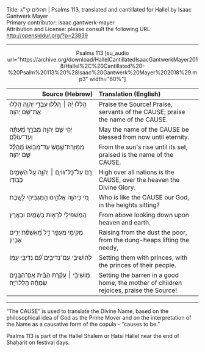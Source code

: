 <html>
<head></head>
<body>
Title: תהלים קי״ג | Psalms 113, translated and cantillated for Hallel by Isaac Gantwerk Mayer<br />
Primary contributor: isaac.gantwerk-mayer<br />
Attribution and License: please consult the following URL: <a href="http://opensiddur.org/?p=23839">http://opensiddur.org/?p=23839</a>
<p />
<hr />

<center>
Psalms 113 [su_audio url="https://archive.org/download/HallelCantillatedIsaacGantwerkMayer2018/Hallel%2C%20Cantillated%20-%20Psalm%20113%20%28Isaac%20Gantwerk%20Mayer%202018%29.mp3" width="60%"]
</center>


<table style="margin-left: auto;margin-right: auto;" class="draggable">
<thead><tr><th id="x" style="text-align: right;">Source (Hebrew)</th><th style="text-align: left;">Translation (English)</th></tr></thead>
<tbody>
<tr><td style="vertical-align:top;" width="46%">
<div class="liturgy"><span lang="he">
הַ֥לְלוּ יָ֨הּ ׀ 
הַ֭לְלוּ עַבְדֵ֣י יְהוָ֑ה 
הַֽ֝לְלוּ אֶת־שֵׁ֥ם יְהוָֽה׃
</span></div></td>
 
<td style="vertical-align:top;" width="53%">
<div class="english">
Praise the Source!
Praise, servants of the <span style="text-transform: uppercase;">Cause</span>;		
praise the name of the <span style="text-transform: uppercase;">Cause</span>.
</div></td></tr>


<tr><td style="vertical-align:top;" width="46%">
<div class="liturgy"><span lang="he">
יְהִ֤י שֵׁ֣ם יְהוָ֣ה מְבֹרָ֑ךְ 
מֵֽ֝עַתָּ֗ה וְעַד־עוֹלָֽם׃
</span></div></td>
 
<td style="vertical-align:top;" width="53%">
<div class="english">
May the name of the <span style="text-transform: uppercase;">Cause</span> be blessed
from now until eternity.
</div></td></tr>


<tr><td style="vertical-align:top;" width="46%">
<div class="liturgy"><span lang="he">
מִמִּזְרַח־שֶׁ֥מֶשׁ עַד־מְבוֹא֑וֹ 
מְ֝הֻלָּ֗ל שֵׁ֣ם יְהוָֽה׃
</span></div></td>
 
<td style="vertical-align:top;" width="53%">
<div class="english">
From the sun's rise until its set,
praised is the name of the <span style="text-transform: uppercase;">Cause</span>.
</div></td></tr>


<tr><td style="vertical-align:top;" width="46%">
<div class="liturgy"><span lang="he">
רָ֖ם עַל־כָּל־גּוֹיִ֥ם ׀ יְהוָ֑ה 
עַ֖ל הַשָּׁמַ֣יִם כְּבוֹדֽוֹ׃
</span></div></td>
 
<td style="vertical-align:top;" width="53%">
<div class="english">
High over all nations is the <span style="text-transform: uppercase;">Cause</span>,	
over the heaven the Divine Glory.
</div></td></tr>


<tr><td style="vertical-align:top;" width="46%">
<div class="liturgy"><span lang="he">
מִ֭י כַּיהוָ֣ה אֱלֹהֵ֑ינוּ 
הַֽמַּגְבִּיהִ֥י לָשָֽׁבֶת׃
</span></div></td>
 
<td style="vertical-align:top;" width="53%">
<div class="english">
Who is like the <span style="text-transform: uppercase;">Cause</span> our God,
in the heights sitting?
</div></td></tr>


<tr><td style="vertical-align:top;" width="46%">
<div class="liturgy"><span lang="he">
הַֽמַּשְׁפִּילִ֥י לִרְא֑וֹת 
בַּשָּׁמַ֥יִם וּבָאָֽרֶץ׃
</span></div></td>
 
<td style="vertical-align:top;" width="53%">
<div class="english">
From above looking down
upon heaven and earth.
</div></td></tr>


<tr><td style="vertical-align:top;" width="46%">
<div class="liturgy"><span lang="he">
מְקִֽימִ֣י מֵעָפָ֣ר דָּ֑ל 
מֵֽ֝אַשְׁפֹּ֗ת יָרִ֥ים אֶבְיֽוֹן׃
</span></div></td>
 
<td style="vertical-align:top;" width="53%">
<div class="english">
Raising from the dust the poor,
from the dung-heaps lifting the needy,
</div></td></tr>


<tr><td style="vertical-align:top;" width="46%">
<div class="liturgy"><span lang="he">
לְהוֹשִׁיבִ֥י עִם־נְדִיבִ֑ים 
עִ֝֗ם נְדִיבֵ֥י עַמּֽוֹ׃
</span></div></td>
 
<td style="vertical-align:top;" width="53%">
<div class="english">
Setting them with princes,
with the princes of their people.
</div></td></tr>


<tr><td style="vertical-align:top;" width="46%">
<div class="liturgy"><span lang="he">
מֽוֹשִׁיבִ֨י ׀ עֲקֶ֬רֶת הַבַּ֗יִת 
אֵֽם־הַבָּנִ֥ים שְׂמֵחָ֗ה 
הַֽלְלוּ־יָֽהּ׃
</span></div></td>
 
<td style="vertical-align:top;" width="53%">
<div class="english">
Setting the barren in a good home,
the mother of children rejoices,
praise the Source!
</div></td></tr>
</tbody></table>

<hr />

“The <span style="text-transform: uppercase;">Cause</span>” is used to translate the Divine Name, based on the philosophical idea of God as the Prime Mover and on the interpretation of the Name as a causative form of the copula – “causes to be.”

Psalms 113 is part of the Hallel Shalem or Ḥatsi Hallel near the end of Shaḥarit on festival days. 
</body>
</html>